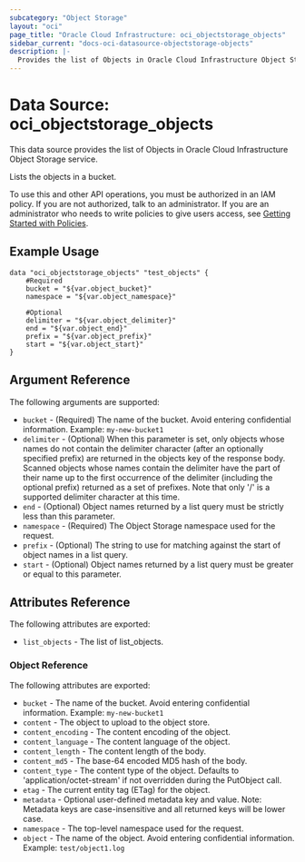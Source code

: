 ```yaml
---
subcategory: "Object Storage"
layout: "oci"
page_title: "Oracle Cloud Infrastructure: oci_objectstorage_objects"
sidebar_current: "docs-oci-datasource-objectstorage-objects"
description: |-
  Provides the list of Objects in Oracle Cloud Infrastructure Object Storage service
---
```


# Data Source: oci_objectstorage_objects
This data source provides the list of Objects in Oracle Cloud Infrastructure Object Storage service.

Lists the objects in a bucket.

To use this and other API operations, you must be authorized in an IAM policy. If you are not authorized,
talk to an administrator. If you are an administrator who needs to write policies to give users access, see
[Getting Started with Policies](https://docs.cloud.oracle.com/iaas/Content/Identity/Concepts/policygetstarted.htm).


## Example Usage

```hcl
data "oci_objectstorage_objects" "test_objects" {
	#Required
	bucket = "${var.object_bucket}"
	namespace = "${var.object_namespace}"

	#Optional
	delimiter = "${var.object_delimiter}"
	end = "${var.object_end}"
	prefix = "${var.object_prefix}"
	start = "${var.object_start}"
}
```

## Argument Reference

The following arguments are supported:

* `bucket` - (Required) The name of the bucket. Avoid entering confidential information. Example: `my-new-bucket1` 
* `delimiter` - (Optional) When this parameter is set, only objects whose names do not contain the delimiter character (after an optionally specified prefix) are returned in the objects key of the response body. Scanned objects whose names contain the delimiter have the part of their name up to the first occurrence of the delimiter (including the optional prefix) returned as a set of prefixes. Note that only '/' is a supported delimiter character at this time. 
* `end` - (Optional) Object names returned by a list query must be strictly less than this parameter.
* `namespace` - (Required) The Object Storage namespace used for the request.
* `prefix` - (Optional) The string to use for matching against the start of object names in a list query.
* `start` - (Optional) Object names returned by a list query must be greater or equal to this parameter.


## Attributes Reference

The following attributes are exported:

* `list_objects` - The list of list_objects.

### Object Reference

The following attributes are exported:

* `bucket` - The name of the bucket. Avoid entering confidential information. Example: `my-new-bucket1` 
* `content` - The object to upload to the object store.
* `content_encoding` - The content encoding of the object.
* `content_language` - The content language of the object.
* `content_length` - The content length of the body.
* `content_md5` - The base-64 encoded MD5 hash of the body.
* `content_type` - The content type of the object.  Defaults to 'application/octet-stream' if not overridden during the PutObject call.
* `etag` - The current entity tag (ETag) for the object.
* `metadata` - Optional user-defined metadata key and value.
Note: Metadata keys are case-insensitive and all returned keys will be lower case.
* `namespace` - The top-level namespace used for the request.
* `object` - The name of the object. Avoid entering confidential information. Example: `test/object1.log` 

